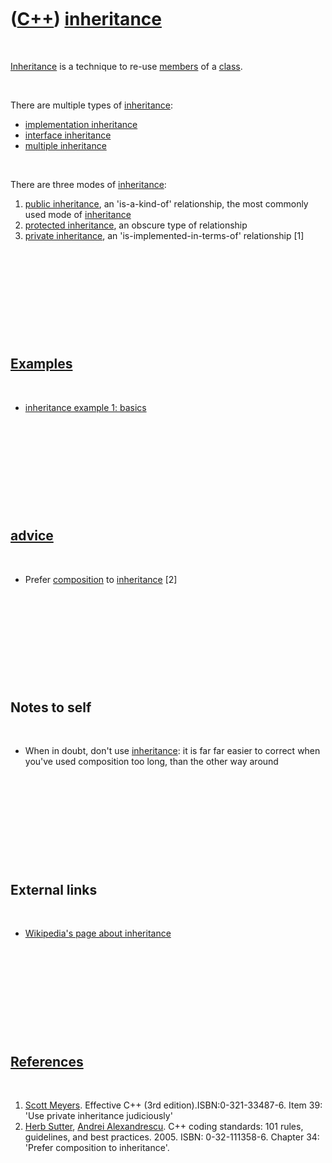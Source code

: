 



 

 

 

 

 

([C++](Cpp.htm)) [inheritance](CppInheritance.htm)
==================================================

 

[Inheritance](CppInheritance.htm) is a technique to re-use
[members](CppMember.htm) of a [class](CppClass.htm).

 

There are multiple types of [inheritance](CppInheritance.htm):

-   [implementation inheritance](CppImplementationInheritance.htm)
-   [interface inheritance](CppInterfaceInheritance.htm)
-   [multiple inheritance](CppMultipleInheritance.htm)

 

There are three modes of [inheritance](CppInheritance.htm):

1.  [public inheritance](CppPublicInheritance.htm), an 'is-a-kind-of'
    relationship, the most commonly used mode of
    [inheritance](CppInheritance.htm)
2.  [protected inheritance](CppProtectedInheritance.htm), an obscure
    type of relationship
3.  [private inheritance](CppPrivateInheritance.htm), an
    'is-implemented-in-terms-of' relationship \[1\]

 

 

 

 

 

[Examples](CppExample.htm)
--------------------------

 

-   [inheritance example 1: basics](CppInheritanceExample1.htm)

 

 

 

 

 

[advice](CppAdvice.htm)
-----------------------

 

-   Prefer [composition](CppComposition.htm) to
    [inheritance](CppInheritance.htm) \[2\]

 

 

 

 

 

Notes to self
-------------

 

-   When in doubt, don't use [inheritance](CppInheritance.htm): it is
    far far easier to correct when you've used composition too long,
    than the other way around

 

 

 

 

 

External links
--------------

 

-   [Wikipedia's page about
    inheritance](http://en.wikipedia.org/wiki/Inheritance_(computer_science))

 

 

 

 

 

[References](CppReferences.htm)
-------------------------------

 

1.  [Scott Meyers](CppScottMeyers.htm). Effective C++
    (3rd edition).ISBN:0-321-33487-6. Item 39: 'Use private inheritance
    judiciously'
2.  [Herb Sutter](CppHerbSutter.htm), [Andrei
    Alexandrescu](CppAndreiAlexandrescu.htm). C++ coding standards: 101
    rules, guidelines, and best practices. 2005. ISBN: 0-32-111358-6.
    Chapter 34: 'Prefer composition to inheritance'.

 

 

 

 

 





 



